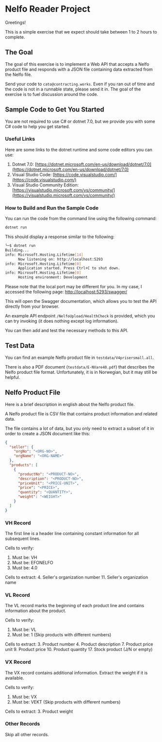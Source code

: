 # Nelfo Reader Project

Greetings!

This is a simple exercise that we expect should take between 1 to 2 hours to complete.

## The Goal

The goal of this exercise is to implement a Web API that accepts a Nelfo product file and responds with a JSON file containing data extracted from the Nelfo file.

Send your code to `cato@contracting.works`. Even if you ran out of time and the code is not in a runnable state, please send it in. The goal of the exercise is to fuel discussion around the code.

## Sample Code to Get You Started

You are not required to use C# or dotnet 7.0, but we provide you with some C# code to help you get started.

### Useful Links

Here are some links to the dotnet runtime and some code editors you can use:

1. Dotnet 7.0: [https://dotnet.microsoft.com/en-us/download/dotnet/7.0](https://dotnet.microsoft.com/en-us/download/dotnet/7.0)
2. Visual Studio Code: [https://code.visualstudio.com/](https://code.visualstudio.com/)
3. Visual Studio Community Edition: [https://visualstudio.microsoft.com/vs/community/](https://visualstudio.microsoft.com/vs/community/)

### How to Build and Run the Sample Code

You can run the code from the command line using the following command:

```bash
dotnet run
```

This should display a response similar to the following:

```bash
╰─$ dotnet run
Building...
info: Microsoft.Hosting.Lifetime[14]
      Now listening on: http://localhost:5293
info: Microsoft.Hosting.Lifetime[0]
      Application started. Press Ctrl+C to shut down.
info: Microsoft.Hosting.Lifetime[0]
      Hosting environment: Development
```

Please note that the local port may be different for you. In my case, I accessed the following page: [http://localhost:5293/swagger/](http://localhost:5293/swagger/)

This will open the Swagger documentation, which allows you to test the API directly from your browser.

An example API endpoint `/NelfoUpload/HealthCheck` is provided, which you can try invoking (it does nothing except log information).

You can then add and test the necessary methods to this API.

## Test Data

You can find an example Nelfo product file in `testdata/V4prisersmall.all`.

There is also a PDF document (`testdata/E-NVare40.pdf`) that describes the Nelfo product file format. Unfortunately, it is in Norwegian, but it may still be helpful.

## Nelfo Product File

Here is a brief description in english about the Nelfo product file.

A Nelfo product file is CSV file that contains product information and related data.

The file contains a lot of data, but you only need to extract a subset of it in order to create a JSON document like this:

```json
{
  "seller": {
    "orgNo": "<ORG-NO>",
    "orgName": "<ORG-NAME>"
  },
  "products": [
    {
      "productNo": "<PRODUCT-NO>",
      "description": "<PRODUCT-NO>",
      "priceUnit": "<PRICE-UNIT>",
      "price": "<PRICE>",
      "quantity": "<QUANTITY>",
      "weight": "<WEIGHT>"
    }
  ]
}
```

### VH Record

The first line is a header line containing constant information for all subsequent lines.

Cells to verify:
1. Must be: VH
2. Must be: EFONELFO
3. Must be: 4.0

Cells to extract:
4. Seller's organization number
11. Seller's organization name

### VL Record

The VL record marks the beginning of each product line and contains information about the product.

Cells to verify:
1. Must be: VL
2. Must be: 1 (Skip products with different numbers)

Cells to extract:
3. Product number
4. Product description
7. Product price unit
9. Product price
10. Product quantity
17. Stock product (J/N or empty)

### VX Record

The VX record contains additional information. Extract the weight if it is available.

Cells to verify:
1. Must be: VX
2. Must be: VEKT (Skip products with different numbers)

Cells to extract:
3. Product weight

### Other Records

Skip all other records.

